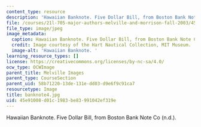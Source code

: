 ```yaml
---
content_type: resource
description: 'Hawaiian Banknote. Five Dollar Bill, from Boston Bank Note Co (n.d.). '
file: /courses/21l-705-major-authors-melville-and-morrison-fall-2003/45e91008d01c1983be83991042ef319e_banknote4.jpg
file_type: image/jpeg
image_metadata:
  caption: Hawaiian Banknote. Five Dollar Bill, from Boston Bank Note Co (n.d.).
  credit: Image courtesy of the Hart Nautical Collection, MIT Museum.
  image-alt: 'Hawaiian Banknote. '
learning_resource_types: []
license: https://creativecommons.org/licenses/by-nc-sa/4.0/
ocw_type: OCWImage
parent_title: Melville Images
parent_type: CourseSection
parent_uid: 58b71220-13de-131e-dd03-d9e6f9c91ca7
resourcetype: Image
title: banknote4.jpg
uid: 45e91008-d01c-1983-be83-991042ef319e
---
```

Hawaiian Banknote. Five Dollar Bill, from Boston Bank Note Co (n.d.). 